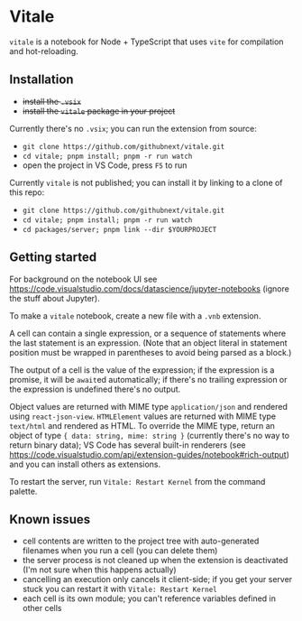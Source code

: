 # Vitale

`vitale` is a notebook for Node + TypeScript that uses `vite` for compilation
and hot-reloading.

## Installation

- ~~install the `.vsix`~~
- ~~install the `vitale` package in your project~~

Currently there's no `.vsix`; you can run the extension from source:

- `git clone https://github.com/githubnext/vitale.git`
- `cd vitale; pnpm install; pnpm -r run watch`
- open the project in VS Code, press `F5` to run

Currently `vitale` is not published; you can install it by linking to a
clone of this repo:

- `git clone https://github.com/githubnext/vitale.git`
- `cd vitale; pnpm install; pnpm -r run watch`
- `cd packages/server; pnpm link --dir $YOURPROJECT`

## Getting started

For background on the notebook UI see
https://code.visualstudio.com/docs/datascience/jupyter-notebooks (ignore the
stuff about Jupyter).

To make a `vitale` notebook, create a new file with a `.vnb` extension.

A cell can contain a single expression, or a sequence of statements where the
last statement is an expression. (Note that an object literal in statement
position must be wrapped in parentheses to avoid being parsed as a block.)

The output of a cell is the value of the expression; if the expression is a
promise, it will be `await`ed automatically; if there's no trailing expression
or the expression is undefined there's no output.

Object values are returned with MIME type `application/json` and rendered using
`react-json-view`. `HTMLElement` values are returned with MIME type `text/html`
and rendered as HTML. To override the MIME type, return an object of type `{
data: string, mime: string }` (currently there's no way to return binary data);
VS Code has several built-in renderers (see
https://code.visualstudio.com/api/extension-guides/notebook#rich-output) and you
can install others as extensions.

To restart the server, run `Vitale: Restart Kernel` from the command palette.

## Known issues

- cell contents are written to the project tree with auto-generated filenames
  when you run a cell (you can delete them)
- the server process is not cleaned up when the extension is deactivated (I'm not sure when this happens actually)
- cancelling an execution only cancels it client-side; if you get your server stuck you can restart it with `Vitale: Restart Kernel`
- each cell is its own module; you can't reference variables defined in other cells
